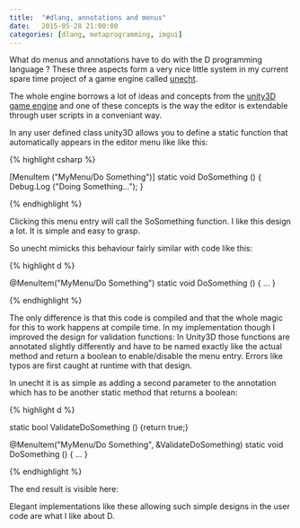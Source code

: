 ```yaml
---
title:  "#dlang, annotations and menus"
date:   2015-05-28 21:00:00
categories: [dlang, metaprogramming, imgui]
---
```


What do menus and annotations have to do with the D programming language ?
These three aspects form a very nice little system in my current spare time project of a game engine called [unecht](https://github.com/Extrawurst/unecht).

The whole engine borrows a lot of ideas and concepts from the [unity3D game engine](http://unity3d.com/) and one of these concepts is the way the editor is extendable through user scripts in a conveniant way.

In any user defined class unity3D allows you to define a static function that automatically appears in the editor menu like like this:

{% highlight csharp %}

[MenuItem ("MyMenu/Do Something")]
static void DoSomething () {
    Debug.Log ("Doing Something...");
}

{% endhighlight %}

Clicking this menu entry will call the SoSomething function. I like this design a lot. It is simple and easy to grasp.

So unecht mimicks this behaviour fairly similar with code like this:

{% highlight d %}

@MenuItem("MyMenu/Do Something")
static void DoSomething () {
    ...
}

{% endhighlight %}

The only difference is that this code is compiled and that the whole magic for this to work happens at compile time.
In my implementation though I improved the design for validation functions: In Unity3D those functions are annotated slightly differently and have to be named exactly like the actual method and return a boolean to enable/disable the menu entry. Errors like typos are first caught at runtime with that design.

In unecht it is as simple as adding a second parameter to the annotation which has to be another static method that returns a boolean:

{% highlight d %}

static bool ValidateDoSomething () {return true;}

@MenuItem("MyMenu/Do Something", &ValidateDoSomething)
static void DoSomething () {
    ...
}

{% endhighlight %}

The end result is visible here:
[]()

Elegant implementations like these allowing such simple designs in the user code are what I like about D.